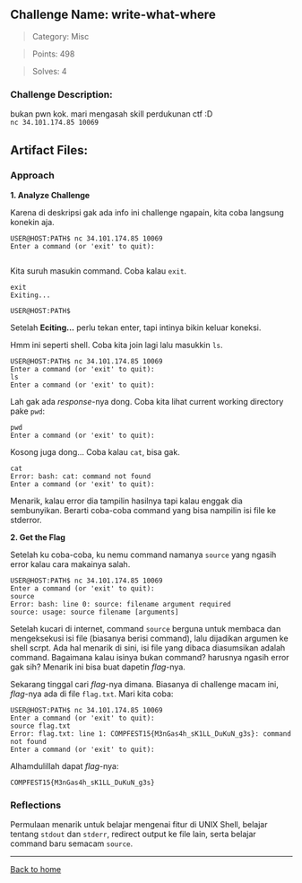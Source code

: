 ## Challenge Name: write-what-where
>Category: Misc

>Points: 498

>Solves: 4

### Challenge Description: 

bukan pwn kok. mari mengasah skill perdukunan ctf :D  
```nc 34.101.174.85 10069```

Artifact Files:
-

### Approach

**1. Analyze Challenge**

Karena di deskripsi gak ada info ini challenge ngapain, kita coba langsung konekin aja.
```
USER@HOST:PATH$ nc 34.101.174.85 10069
Enter a command (or 'exit' to quit): 


```
Kita suruh masukin command. Coba kalau ```exit```.
```
exit
Exiting...

USER@HOST:PATH$ 
```
Setelah **Eciting...** perlu tekan enter, tapi intinya bikin keluar koneksi.

Hmm ini seperti shell. Coba kita join lagi lalu masukkin ```ls```.
```
USER@HOST:PATH$ nc 34.101.174.85 10069
Enter a command (or 'exit' to quit): 
ls
Enter a command (or 'exit' to quit): 
```
Lah gak ada _response_-nya dong. Coba kita lihat current working directory pake ```pwd```:
```
pwd
Enter a command (or 'exit' to quit): 
```
Kosong juga dong... Coba kalau ```cat```, bisa gak.
```
cat
Error: bash: cat: command not found
Enter a command (or 'exit' to quit): 
```
Menarik, kalau error dia tampilin hasilnya tapi kalau enggak dia sembunyikan. Berarti coba-coba command yang bisa nampilin isi file ke stderror.

**2. Get the Flag**

Setelah ku coba-coba, ku nemu command namanya ```source``` yang ngasih error kalau cara makainya salah.
```
USER@HOST:PATH$ nc 34.101.174.85 10069
Enter a command (or 'exit' to quit): 
source
Error: bash: line 0: source: filename argument required
source: usage: source filename [arguments]

```
Setelah kucari di internet, command ```source``` berguna untuk membaca dan mengeksekusi isi file (biasanya berisi command), lalu dijadikan argumen ke shell scrpt. Ada hal menarik di sini, isi file yang dibaca diasumsikan adalah command. Bagaimana kalau isinya bukan command? harusnya ngasih error gak sih? Menarik ini bisa buat dapetin _flag_-nya.

Sekarang tinggal cari _flag_-nya dimana. Biasanya di challenge macam ini, _flag_-nya ada di file ```flag.txt```. Mari kita coba:
```
USER@HOST:PATH$ nc 34.101.174.85 10069
Enter a command (or 'exit' to quit): 
source flag.txt
Error: flag.txt: line 1: COMPFEST15{M3nGas4h_sK1LL_DuKuN_g3s}: command not found
Enter a command (or 'exit' to quit): 

```
Alhamdulillah dapat _flag_-nya:
```
COMPFEST15{M3nGas4h_sK1LL_DuKuN_g3s}
```

### Reflections

Permulaan menarik untuk belajar mengenai fitur di UNIX Shell, belajar tentang ```stdout``` dan ```stderr```, redirect output ke file lain, serta belajar command baru semacam ```source```.
  

---
[Back to home](../Readme.md)
